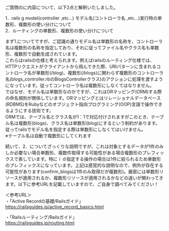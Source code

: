 ご質問のに内容について、以下2点と解釈いたしました。  

1．rails g model(controller ,etc...) モデル名(コントローラ名 ,etc...)実行時の単数形、複数形の使い分けについて  
2．ルーティングの単数形、複数形の使い分けについて  


まず1.についてですが、ご認識の通りモデル名は単数形の名称を、コントローラ名は複数形の名称を指定しており、それに従ってファイル名やクラス名も単数形、複数形で自動生成されています。  
これらはrailsの仕様と考えられます。例えばrailsのルーティング仕様では、HTTPリクエストがクライアントから飛んできた際、URIパターンに含まれるコントローラ名が単数形(/blog)、複数形(/blogs)に関わらず複数形のコントローラ名(blogs_controller.rbのBlogsControllerクラス)のアクションに処理を渡すようになっています。従ってコントローラ名は複数形にしなくてはなりません。  
ではなぜ、モデル名は単数形なのかですが、これはORマッピング(ORM)する際の命名規則が関係しています。ORマッピングとはリレーショナルデータベース(RDBMS)をRubyなどのオブジェクト指向プログラミング(OOP)言語で操作できるようにする技術です。  
ORMでは、テーブル名とクラス名が1：1で対応付けされますがこのとき、テーブル名は複数形(blogs)、クラス名は単数形(blog)にするという制約があります。従ってrailsでモデル名を指定する際は単数形にしなくてはいけません。  
※テーブル名は自動で複数形にしてくれます  

続いて、2．についてざっくりな説明ですが、これは対象とするデータが1件のみしか必要ない場合単数形、複数件取得する可能性がある場合複数形のプレフィックスで表しています。特にｉｄ指定する操作の場合は1件に絞られるため単数形のプレフィックスになっています。上記は感覚的な説明なので、例外が存在する可能性があります(confirm_blogsは1件のみ取得だが複数形)。厳密には単数形リソースが適用されるか、複数形リソースが適用されるかなどの違いが関わってきます。以下に参考URLを記載していますので、ご自身で調べてみてください！

＜参考URL＞  
・「Active Recordの基礎/Railsガイド」  
https://railsguides.jp/active_record_basics.html  

・「Railsルーティング/Railsガイド」  
https://railsguides.jp/routing.html  


